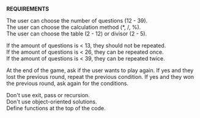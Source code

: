 **REQUIREMENTS**

The user can choose the number of questions (12 - 39).\
The user can choose the calculation method (*, /, %).\
The user can choose the table (2 - 12) or divisor (2 - 5).

If the amount of questions is < 13, they should not be repeated.\
If the amount of questions is < 26, they can be repeated once.\
If the amount of questions is < 39, they can be repeated twice.

At the end of the game, ask if the user wants to play again. If yes and they lost the previous round, repeat the previous
condition. If yes and they won the previous round, ask again for the conditions.

Don't use exit, pass or recursion.\
Don't use object-oriented solutions.\
Define functions at the top of the code.
